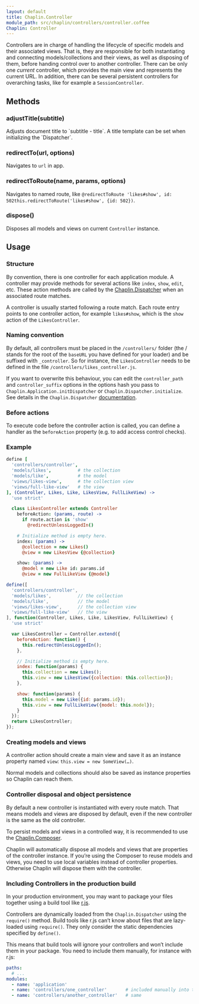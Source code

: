 ```yaml
---
layout: default
title: Chaplin.Controller
module_path: src/chaplin/controllers/controller.coffee
Chaplin: Controller
---
```


Controllers are in charge of handling the lifecycle of specific models and their associated views. That is, they are responsible for both instantiating and connecting models/collections and their views, as well as disposing of them, before handing control over to another controller. There can be only one *current* controller, which provides the main view and represents the current URL. In addition, there can be several persistent controllers for overarching tasks, like for example a `SessionController`.

<h2 id="methods">Methods</h2>

<h3 class="module-member" id="adjustTitle">adjustTitle(subtitle)</h3>
Adjusts document title to `subtitle - title`. A title template can be set when initializing the `Dispatcher`.

<h3 class="module-member" id="redirectTo">redirectTo(url, options)</h3>

Navigates to `url` in app.

<h3 class="module-member" id="redirectToRoute">redirectToRoute(name, params, options)</h3>

Navigates to named route, like <span class="coffeescript">`@redirectToRoute 'likes#show', id: 502`</span><span class="javascript">`this.redirectToRoute('likes#show', {id: 502})`</span>.

<h3 class="module-member" id="dispose">dispose()</h3>

Disposes all models and views on current `Controller` instance.

## Usage

### Structure

By convention, there is one controller for each application module. A controller may provide methods for several actions like `index`, `show`, `edit`, etc. These action methods are called by the [Chaplin.Dispatcher](./chaplin.dispatcher.html) when an associated route matches.

A controller is usually started following a route match. Each route entry points to one controller action, for example `likes#show`, which is the `show` action of the `LikesController`.


### Naming convention

By default, all controllers must be placed in the `/controllers/`  folder (the / stands for the root of the `baseURL` you have defined for your loader) and be suffixed with `_controller`. So for instance, the `LikesController` needs to be defined in the file `/controllers/likes_controller.js`.

If you want to overwrite this behaviour, you can edit the `controller_path` and `controller_suffix` options in the options hash you pass to `Chaplin.Application.initDispatcher` or `Chaplin.Dispatcher.initialize`. See details in the `Chaplin.Dispatcher` [documentation](./chaplin.dispatcher.html#initialize).


### Before actions

To execute code before the controller action is called, you can define a handler as the `beforeAction` property (e.g. to add access control checks).


### Example

```coffeescript
define [
  'controllers/controller',
  'models/likes',          # the collection
  'models/like',           # the model
  'views/likes-view',      # the collection view
  'views/full-like-view'   # the view
], (Controller, Likes, Like, LikesView, FullLikeView) ->
  'use strict'

  class LikesController extends Controller
    beforeAction: (params, route) ->
      if route.action is 'show'
        @redirectUnlessLoggedIn()

    # Initialize method is empty here.
    index: (params) ->
      @collection = new Likes()
      @view = new LikesView {@collection}

    show: (params) ->
      @model = new Like id: params.id
      @view = new FullLikeView {@model}
```

```javascript
define([
  'controllers/controller',
  'models/likes',          // the collection
  'models/like',           // the model
  'views/likes-view',      // the collection view
  'views/full-like-view'   // the view
], function(Controller, Likes, Like, LikesView, FullLikeView) {
  'use strict'

  var LikesController = Controller.extend({
    beforeAction: function() {
      this.redirectUnlessLoggedIn();
    },

    // Initialize method is empty here.
    index: function(params) {
      this.collection = new Likes();
      this.view = new LikesView({collection: this.collection});
    },

    show: function(params) {
      this.model = new Like({id: params.id});
      this.view = new FullLikeView({model: this.model});
    }
  });
  return LikesController;
});
```

### Creating models and views

A controller action should create a main view and save it as an instance property named `view`: `this.view = new SomeView(…)`.

Normal models and collections should also be saved as instance properties so Chaplin can reach them.

### Controller disposal and object persistence

By default a new controller is instantiated with every route match. That means models and views are disposed by default, even if the new controller is the same as the old controller.

To persist models and views in a controlled way, it is recommended to use the [Chaplin.Composer](./chaplin.composer.html).

Chaplin will automatically dispose all models and views that are properties of the controller instance. If you’re using the Composer to reuse models and views, you need to use local variables instead of controller properties. Otherwise Chaplin will dispose them with the controller.

### Including Controllers in the production build

In your production environment, you may want to package your files together using a build tool like [r.js](http://requirejs.org/docs/optimization.html).

Controllers are dynamically loaded from the `Chaplin.Dispatcher` using the `require()` method. Build tools like r.js can’t know about files that are lazy-loaded using `require()`. They only consider the static dependencies specified by `define()`.

This means that build tools will ignore your controllers and won’t include them in your package. You need to include them manually, for instance with r.js:

```yaml
paths:
  # ...
modules:
  - name: 'application'
  - name: 'controllers/one_controller'       # included manually into the build
  - name: 'controllers/another_controller'   # same
```
